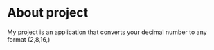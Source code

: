 # About project
My project is an application that converts your decimal number to any format (2,8,16,)

